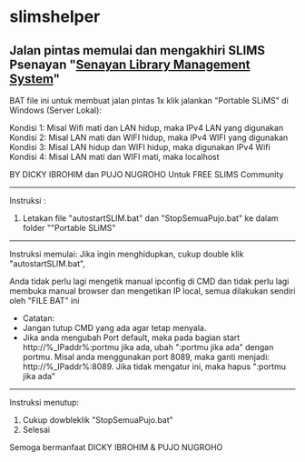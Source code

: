 # slimshelper
Jalan pintas memulai dan mengakhiri SLIMS Psenayan "<a href="https://slims.web.id/web/" rel="dofollow">Senayan Library Management System</a>"
---


BAT file ini untuk membuat jalan pintas 1x klik jalankan "Portable SLiMS" di Windows (Server Lokal):

Kondisi 1: Misal Wifi mati dan LAN hidup, maka IPv4 LAN yang digunakan
Kondisi 2: Misal LAN mati dan WIFI hidup, maka IPv4 WIFI yang digunakan
Kondisi 3: Misal LAN hidup dan WIFI hidup, maka digunakan IPv4 Wifi
Kondisi 4: Misal LAN mati dan WIFI mati, maka localhost

BY DICKY IBROHIM dan PUJO NUGROHO
Untuk FREE SLIMS Community


---
Instruksi :
1. Letakan file "autostartSLIM.bat" dan  "StopSemuaPujo.bat" ke dalam folder ""Portable SLiMS"
---
Instruksi memulai:
Jika ingin menghidupkan, cukup double klik "autostartSLIM.bat", 


Anda tidak perlu lagi mengetik manual ipconfig di CMD dan tidak perlu lagi membuka manual browser dan mengetikan IP local, semua dilakukan sendiri oleh "FILE BAT" ini
* Catatan: 
* Jangan tutup CMD yang ada agar tetap menyala.
* Jika anda mengubah Port default, maka pada bagian start http://%_IPaddr%:portmu jika ada, ubah ":portmu jika ada" dengan portmu. Misal anda menggunakan port 8089, maka ganti menjadi: http://%_IPaddr%:8089. Jika tidak mengatur ini, maka hapus ":portmu jika ada"
---

Instruksi menutup:
1. Cukup dowbleklik "StopSemuaPujo.bat" 
2. Selesai






Semoga bermanfaat
DICKY IBROHIM &
PUJO NUGROHO

